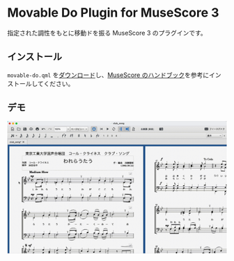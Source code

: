 # Movable Do Plugin for MuseScore 3

指定された調性をもとに移動ドを振る MuseScore 3 のプラグインです。

## インストール

`movable-do.qml` を[ダウンロード](https://github.com/nozomu-y/MovableDo/releases/download/v1.0/movable-do.qml)し、[MuseScore のハンドブック](https://musescore.org/ja/%E3%83%8F%E3%83%B3%E3%83%89%E3%83%96%E3%83%83%E3%82%AF/furakuin#installation)を参考にインストールしてください。

## デモ

![demo](https://github.com/nozomu-y/MovableDo/blob/media/demo.gif?raw=true)
